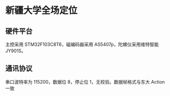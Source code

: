 # 新疆大学全场定位

## 硬件平台

主控采用 STM32F103C8T6，磁编码器采用 AS5407p，陀螺仪采用维特智能 JY901S。

## 通讯协议

串口波特率为 115200，数据位 8，停止位 1，无校验。数据帧格式与东大 Action 一致